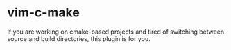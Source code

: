 # vim-c-make
If you are working on cmake-based projects and tired of switching between source and build directories, this plugin is for you.
